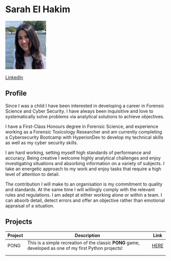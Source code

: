 # Sarah El Hakim

![Profile Picture](Profile.jpg)

[LinkedIn](https://www.linkedin.com/in/sarah-el-hakim-331135229)

## Profile

Since I was a child I have been interested in developing a career in Forensic Science and Cyber Security. I have always been inquisitive and love to systematically solve problems via analytical solutions to achieve objectives. 

I have a First-Class Honours degree in Forensic Science, and experience working as a Forensic Toxicology Researcher and am currently completing a Cybersecurity Bootcamp with HyperionDev to develop my technical skills as well as my cyber security skills.

I am hard working, setting myself high standards of performance and accuracy. Being creative I welcome highly analytical challenges and enjoy investigating situations and absorbing information on a variety of subjects. I take an energetic approach to my work and enjoy tasks that require a high level of attention to detail. 

The contribution I will make to an organisation is my commitment to quality and standards. At the same time I will willingly comply with the relevant rules and regulations. I am adept at either working alone or within a team. I can absorb detail, detect errors and offer an objective rather than emotional appraisal of a situation.

## Projects

| **Project** | **Description**                                                                                         | **Link**                                     |
|-------------|---------------------------------------------------------------------------------------------------------|----------------------------------------------|
| PONG        | This is a simple recreation of the classic **PONG** game, developed as one of my first Python projects! | [HERE](https://github.com/SarahElHakim/Pong) |
|             |                                                                                                         |                                              |
|             |                                                                                                         |                                              |